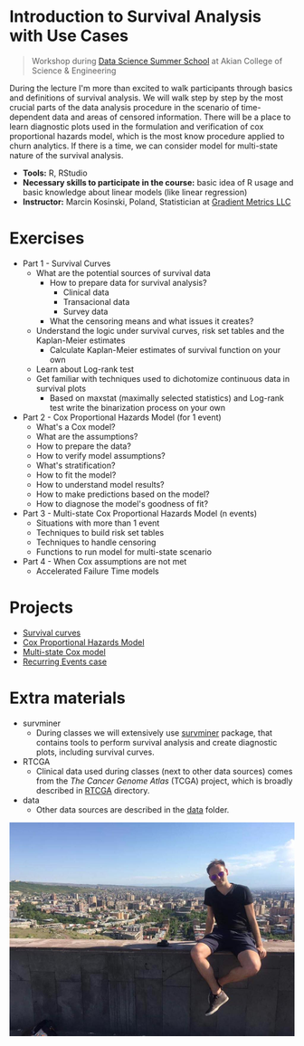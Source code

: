 # Introduction to Survival Analysis with Use Cases

> Workshop during [Data Science Summer School](https://dssummer.aua.am/) at Akian College of Science & Engineering

During the lecture I'm more than excited to walk participants through basics and definitions of survival analysis. We will walk step by step by the most crucial parts of the data analysis procedure in the scenario of time-dependent data and areas of censored information. There will be a place to learn diagnostic plots used in the formulation and verification of cox proportional hazards model, which is the most know procedure applied to churn analytics. If there is a time, we can consider model for multi-state nature of the survival analysis.

- **Tools:** R, RStudio
- **Necessary skills to participate in the course:** basic idea of R usage and basic knowledge about linear models (like linear regression)
- **Instructor:** Marcin Kosinski, Poland, Statistician at [Gradient Metrics LLC](https://www.gradientmetrics.com/)

# Exercises

- Part 1 - Survival Curves
    * What are the potential sources of survival data
        * How to prepare data for survival analysis?
          * Clinical data
          * Transacional data
          * Survey data
        * What the censoring means and what issues it creates?
    * Understand the logic under survival curves, risk set tables and the Kaplan-Meier estimates
        * Calculate Kaplan-Meier estimates of survival function on your own
    * Learn about Log-rank test
    * Get familiar with techniques used to dichotomize continuous data in survival plots
        * Based on maxstat (maximally selected statistics) and Log-rank test write the
    binarization process on your own
- Part 2 - Cox Proportional Hazards Model (for 1 event)
    * What's a Cox model?
    * What are the assumptions?
    * How to prepare the data?
    * How to verify model assumptions?
    * What's stratification?
    * How to fit the model?
    * How to understand model results?
    * How to make predictions based on the model?
    * How to diagnose the model's goodness of fit?
- Part 3 - Multi-state Cox Proportional Hazards Model (n events)
    * Situations with more than 1 event
    * Techniques to build risk set tables
    * Techniques to handle censoring
    * Functions to run model for multi-state scenario
- Part 4 - When Cox assumptions are not met
    * Accelerated Failure Time models
  
# Projects

- [Survival curves](https://github.com/MarcinKosinski/DSS_AUA_2019/tree/master/projects/01_curves)
- [Cox Proportional Hazards Model](https://github.com/MarcinKosinski/DSS_AUA_2019/tree/master/projects/02_cox)
- [Multi-state Cox model](https://github.com/MarcinKosinski/DSS_AUA_2019/tree/master/projects/03_mchurn)
- [Recurring Events case](https://github.com/MarcinKosinski/DSS_AUA_2019/tree/master/projects/04_recurring)

# Extra materials

- survminer
    * During classes we will extensively use [survminer](https://github.com/MarcinKosinski/DSS_AUA_2019/tree/master/extra_materials/survminer) package, that contains tools to perform survival analysis and create diagnostic plots, including survival curves. 
- RTCGA
    * Clinical data used during classes (next to other data sources) comes from the *The Cancer Genome Atlas* (TCGA) project, which is broadly described in [RTCGA](https://github.com/MarcinKosinski/DSS_AUA_2019/tree/master/extra_materials/RTCGA) directory.
- data
    * Other data sources are described in the [data](https://github.com/MarcinKosinski/DSS_AUA_2019/tree/master/data) folder.

![](extra_materials/photos/city.JPG)
